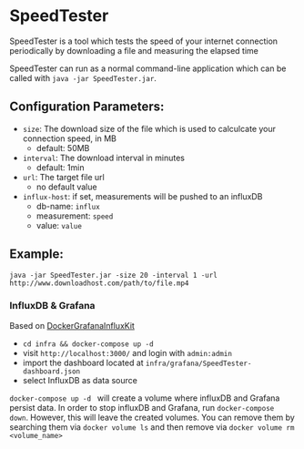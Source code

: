 # SpeedTester

SpeedTester is a tool which tests the speed of your internet connection periodically by downloading a file and measuring the elapsed time

SpeedTester can run as a normal command-line application which can be called with ``java -jar SpeedTester.jar``.

## Configuration Parameters:
* `size`: The download size of the file which is used to calculcate your connection speed, in MB
  * default: 50MB
* `interval`: The download interval in minutes
  * default: 1min
* `url`: The target file url
  * no default value
* `influx-host`: if set, measurements will be pushed to an influxDB
    * db-name: `influx`
    * measurement: `speed`
    * value: `value`

## Example:
``
java -jar SpeedTester.jar -size 20 -interval 1 -url http://www.downloadhost.com/path/to/file.mp4
``

### InfluxDB & Grafana

Based on [DockerGrafanaInfluxKit](https://github.com/BushnevYuri/DockerGrafanaInfluxKit)

* `cd infra && docker-compose up -d`
* visit `http://localhost:3000/` and login with `admin:admin`
* import the dashboard located at `infra/grafana/SpeedTester-dashboard.json`
* select InfluxDB as data source

`docker-compose up -d ` will create a volume where influxDB and Grafana persist data. In order to stop influxDB and Grafana, run `docker-compose down`.
However, this will leave the created volumes. You can remove them by searching them via `docker volume ls` and then remove via `docker volume rm <volume_name>` 